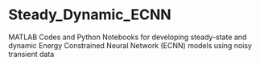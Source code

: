 # Steady_Dynamic_ECNN
MATLAB Codes and Python Notebooks for developing steady-state and dynamic Energy Constrained Neural Network (ECNN) models using noisy transient data
